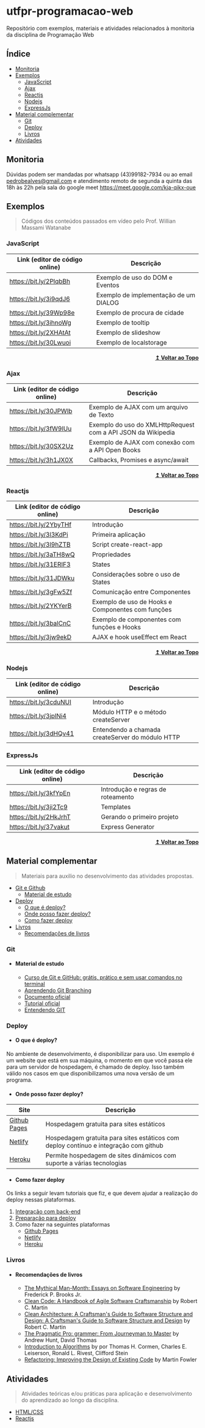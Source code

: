 # utfpr-programacao-web <!-- omit in toc -->

Repositório com exemplos, materiais e atividades relacionados à monitoria da disciplina de Programação Web

## Índice <!-- omit in toc -->

- [Monitoria](#monitoria)
- [Exemplos](#exemplos)
  - [JavaScript](#javascript)
  - [Ajax](#ajax)
  - [Reactjs](#reactjs)
  - [Nodejs](#nodejs)
  - [ExpressJs](#expressjs)
- [Material complementar](#material-complementar)
  - [Git](#git)
  - [Deploy](#deploy)
  - [Livros](#livros)
- [Atividades](#atividades)

## Monitoria

Dúvidas podem ser mandadas por whatsapp (43)99182-7934 ou ao email pedrobealves@gmail.com
e atendimento remoto de segunda a quinta das 18h às 22h pela sala do google meet https://meet.google.com/kja-qikx-oue

## Exemplos

>Códigos dos conteúdos passados em vídeo pelo Prof. Willian Massami Watanabe

### JavaScript

| Link (editor de código online) | Descrição                             |
| ------------------------------ | ------------------------------------- |
| https://bit.ly/2PlqbBh         | Exemplo de uso do DOM e Eventos       |
| https://bit.ly/3i9qdJ6         | Exemplo de implementação de um DIALOG |
| https://bit.ly/39Wp98e         | Exemplo de procura de cidade          |
| https://bit.ly/3ihnoWg         | Exemplo de tooltip                    |
| https://bit.ly/2XHAtAt         | Exemplo de slideshow                  |
| https://bit.ly/30Lwuoi         | Exemplo de localstorage               |

<div align="right">
    <b><a href="#índice">↥ Voltar ao Topo</a></b>
</div>

### Ajax

| Link (editor de código online) | Descrição                                                    |
| ------------------------------ | ------------------------------------------------------------ |
| https://bit.ly/30JPWlb         | Exemplo de AJAX com um arquivo de Texto                      |
| https://bit.ly/3fW9lUu         | Exemplo do uso do XMLHttpRequest com a API JSON da Wikipedia |
| https://bit.ly/30SX2Uz         | Exemplo de AJAX com conexão com a API Open Books             |
| https://bit.ly/3h1JX0X         | Callbacks, Promises e async/await                            |

<div align="right">
    <b><a href="#índice">↥ Voltar ao Topo</a></b>
</div>

### Reactjs

| Link (editor de código online) | Descrição                                         |
| ------------------------------ | ------------------------------------------------- |
| https://bit.ly/2YbyTHf         | Introdução                                        |
| https://bit.ly/3l3KdPi         | Primeira aplicação                                |
| https://bit.ly/3l9hZTB         | Script create-react-app                           |
| https://bit.ly/3aTH8wQ         | Propriedades                                      |
| https://bit.ly/31ERIF3         | States                                            |
| https://bit.ly/31JDWku         | Considerações sobre o uso de States               |
| https://bit.ly/3gFw5Zf         | Comunicação entre Componentes                     |
| https://bit.ly/2YKYerB         | Exemplo de uso de Hooks e Componentes com funções |
| https://bit.ly/3balCnC         | Exemplo de componentes com funções e Hooks        |
| https://bit.ly/3jw9ekD         | AJAX e hook useEffect em React                    |

<div align="right">
    <b><a href="#índice">↥ Voltar ao Topo</a></b>
</div>

### Nodejs

| Link (editor de código online) | Descrição                                        |
| ------------------------------ | ------------------------------------------------ |
| https://bit.ly/3cduNUI         | Introdução                                       |
| https://bit.ly/3jplNi4         | Módulo HTTP e o método createServer              |
| https://bit.ly/3dHQv41         | Entendendo a chamada createServer do módulo HTTP |

### ExpressJs

| Link (editor de código online) | Descrição                         |
| ------------------------------ | --------------------------------- |
| https://bit.ly/3kfYpEn         | Introdução e regras de roteamento |
| https://bit.ly/3ji2Tc9         | Templates                         |
| https://bit.ly/2HkJrhT         | Gerando o primeiro projeto        |
| https://bit.ly/37vakut         | Express Generator                 |

<div align="right">
    <b><a href="#índice">↥ Voltar ao Topo</a></b>
</div>

## Material complementar

>Materiais para auxilio no desenvolvimento das atividades propostas.

- [Git e Github](#git)
  - [Material de estudo](#material-de-estudo)
- [Deploy](#deploy)
  - [O que é deploy?](#o-que-é-deploy)
  - [Onde posso fazer deploy?](#onde-posso-fazer-deploy)
  - [Como fazer deploy](#como-fazer-deploy)
- [Livros](#livros)
  - [Recomendações de livros](#recomendações-de-livros)

### Git

* #### Material de estudo
  * [Curso de Git e GitHub: grátis, prático e sem usar comandos no terminal](https://www.youtube.com/playlist?list=PLHz_AreHm4dm7ZULPAmadvNhH6vk9oNZA)
  * [Aprendendo Git Branching](https://learngitbranching.js.org/?locale=pt_BR)
  * [Documento oficial](https://git-scm.com/book/pt-br/v2)
  * [Tutorial oficial](https://try.github.io/)
  * [Entendendo GIT](https://www.youtube.com/watch?v=6Czd1Yetaac)

### Deploy

* #### O que é deploy?

No ambiente de desenvolvimento, é disponibilizar para uso. Um exemplo é um website que está em sua máquina, o momento em que você passa ele para um servidor de hospedagem, é chamado de deploy. Isso também válido nos casos em que disponibilizamos uma nova versão de um programa.

* #### Onde posso fazer deploy?

| Site                                      | Descrição                                                                            |
| ----------------------------------------- | ------------------------------------------------------------------------------------ |
| [Github Pages](https://pages.github.com/) | Hospedagem gratuita para sites estáticos                                             |
| [Netlify](https://www.netlify.com/)       | Hospedagem gratuita para sites estáticos com deploy contínuo e integração com github |
| [Heroku](https://www.heroku.com/)         | Permite hospedagem de sites dinámicos com suporte a várias tecnologias               |

* #### Como fazer deploy

Os links a seguir levam tutoriais que fiz, e que devem ajudar a realização do deploy nessas plataformas.

  1. [Integração com back-end](docs/integração-com-backend.md) 
  2. [Preparação para deploy](docs/preparação-deploy.md) 
  3. Como fazer na seguintes plataformas
     * [Github Pages](docs/como-fazer-deploy-github-pages.md)   
     * [Netlify](docs/como-fazer-deploy-netlify.md)
     * [Heroku](docs/como-fazer-deploy-heroku.md)

### Livros

* #### Recomendações de livros
  * [The Mythical Man-Month: Essays on Software Engineering](https://www.amazon.com/Mythical-Man-Month-Software-Engineering-Anniversary/dp/0201835959) by Frederick P. Brooks Jr.
  * [Clean Code: A Handbook of Agile Software Craftsmanship](https://www.amazon.com/Clean-Code-Handbook-Software-Craftsmanship/dp/0132350882/) by Robert C. Martin 
  * [Clean Architecture: A Craftsman's Guide to Software Structure and Design: A Craftsman's Guide to Software Structure and Design](https://www.amazon.com/Clean-Architecture-Craftsmans-Software-Structure/dp/0134494164/) by Robert C. Martin
  * [The Pragmatic Pro: grammer: From Journeyman to Master](https://www.amazon.com/Pragmatic-Programmer-Journeyman-Master/dp/020161622X/) by Andrew Hunt, David Thomas
  * [Introduction to Algorithms](https://www.amazon.com.br/Introduction-Algorithms-English-Thomas-Cormen-ebook/dp/B08FH8N996/) by por Thomas H. Cormen, Charles E. Leiserson, Ronald L. Rivest, Clifford Stein
  * [Refactoring: Improving the Design of Existing Code](https://www.amazon.com/Refactoring-Improving-Existing-Addison-Wesley-Signature/dp/0134757599/) by Martin Fowler

##  Atividades
> Atividades teóricas e/ou práticas para aplicação e desenvolvimento do aprendizado ao longo da disciplina.

* [HTML/CSS](./docs/html-css-atv.md)
* [Reactjs](./docs/react-atv.md)
